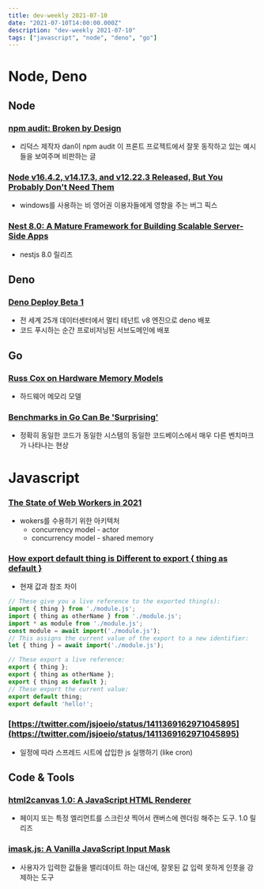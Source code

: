 ```yaml
---
title: dev-weekly 2021-07-10
date: "2021-07-10T14:00:00.000Z"
description: "dev-weekly 2021-07-10"
tags: ["javascript", "node", "deno", "go"]
---
```


# Node, Deno

## Node

### [npm audit: Broken by Design](https://overreacted.io/npm-audit-broken-by-design/)

- 리덕스 제작자 dan이 npm audit 이 프론트 프로젝트에서 잘못 동작하고 있는 예시들을 보여주며 비판하는 글

### [Node v16.4.2, v14.17.3, and v12.22.3 Released, But You Probably Don't Need Them](https://nodejs.org/en/blog/release/v16.4.2/)

- windows를 사용하는 비 영어권 이용자들에게 영향을 주는 버그 픽스

### [Nest 8.0: A Mature Framework for Building Scalable Server-Side Apps](https://github.com/nestjs/nest/releases/tag/v8.0.0)

- nestjs 8.0 릴리즈

## Deno

### [Deno Deploy Beta 1](https://deno.com/blog/deploy-beta1)

- 전 세계 25개 데이터센터에서 멀티 테넌트 v8 엔진으로 deno 배포
- 코드 푸시하는 순간 프로비저닝된 서브도메인에 배포

## Go

### [Russ Cox on Hardware Memory Models](https://research.swtch.com/hwmm)

- 하드웨어 메모리 모델

### [Benchmarks in Go Can Be 'Surprising'](https://leveluppp.ghost.io/benchmarks-in-go-can-be-surprising/)

- 정확히 동일한 코드가 동일한 시스템의 동일한 코드베이스에서 매우 다른 벤치마크가 나타나는 현상

# Javascript

### [The State of Web Workers in 2021](https://www.smashingmagazine.com/2021/06/web-workers-2021/)

- wokers를 수용하기 위한 아키텍처
    - concurrency model - actor
    - concurrency model - shared memory

### [How export default thing is Different to export { thing as default }](https://jakearchibald.com/2021/export-default-thing-vs-thing-as-default/)

- 현재 값과 참조 차이

```jsx
// These give you a live reference to the exported thing(s):
import { thing } from './module.js';
import { thing as otherName } from './module.js';
import * as module from './module.js';
const module = await import('./module.js');
// This assigns the current value of the export to a new identifier:
let { thing } = await import('./module.js');

// These export a live reference:
export { thing };
export { thing as otherName };
export { thing as default };
// These export the current value:
export default thing;
export default 'hello!';
```

### [https://twitter.com/jsjoeio/status/1411369162971045895](https://twitter.com/jsjoeio/status/1411369162971045895)

- 일정에 따라 스프레드 시트에 삽입한 js 실행하기 (like cron)

## Code & Tools

### [html2canvas 1.0: A JavaScript HTML Renderer](https://html2canvas.hertzen.com/)

- 페이지 또는 특정 엘리먼트를 스크린샷 찍어서 캔버스에 렌더링 해주는 도구. 1.0 릴리즈

### [imask.js: A Vanilla JavaScript Input Mask](https://imask.js.org/)

- 사용자가 입력한 값들을 밸리데이트 하는 대신에,
잘못된 값 입력 못하게 인풋을 강제하는 도구